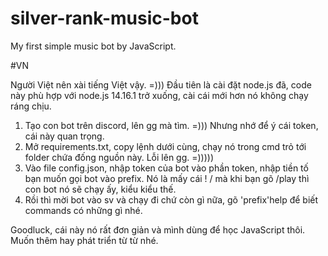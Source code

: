 # silver-rank-music-bot
My first simple music bot by JavaScript.

#VN

Người Việt nên xài tiếng Việt vậy. =)))
Đầu tiên là cài đặt node.js đã, code này phù hợp với node.js 14.16.1 trở xuống, cài cái mới hơn nó không chạy ráng chịu.

1. Tạo con bot trên discord, lên gg mà tìm. =))) Nhưng nhớ để ý cái token, cái này quan trọng.
2. Mở requirements.txt, copy lệnh dưới cùng, chạy nó trong cmd trỏ tới folder chứa đống nguồn này. Lỗi lên gg. =)))))
3. Vào file config.json, nhập token của bot vào phần token, nhập tiền tố bạn muốn gọi bot vào prefix. Nó là mấy cái ! / mà khi bạn gõ /play thì con bot nó sẽ chạy ấy, kiểu kiểu thế.
4. Rồi thì mời bot vào sv và chạy đi chứ còn gì nữa, gõ 'prefix'help để biết commands có những gì nhé.

Goodluck, cái này nó rất đơn giản và mình dùng để học JavaScript thôi. Muốn thêm hay phát triển từ từ nhé.
